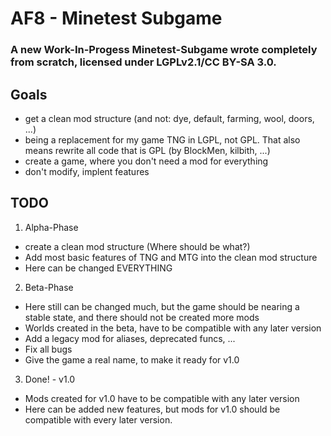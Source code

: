 # AF8 - Minetest Subgame
### A new Work-In-Progess Minetest-Subgame wrote completely from scratch, licensed under LGPLv2.1/CC BY-SA 3.0.

## Goals
- get a clean mod structure (and not: dye, default, farming, wool, doors, ...)
- being a replacement for my game TNG in LGPL, not GPL. That also means rewrite all code that is GPL (by BlockMen, kilbith, ...)
- create a game, where you don't need a mod for everything
- don't modify, implent features

## TODO
1. Alpha-Phase
  - create a clean mod structure (Where should be what?)
  - Add most basic features of TNG and MTG into the clean mod structure
  - Here can be changed EVERYTHING

2. Beta-Phase
  - Here still can be changed much, but the game should be nearing a stable state, and there should not be created more mods
  - Worlds created in the beta, have to be compatible with any later version
  - Add a legacy mod for aliases, deprecated funcs, ...
  - Fix all bugs
  - Give the game a real name, to make it ready for v1.0

3. Done! - v1.0
  - Mods created for v1.0 have to be compatible with any later version
  - Here can be added new features, but mods for v1.0 should be compatible with every later version.

